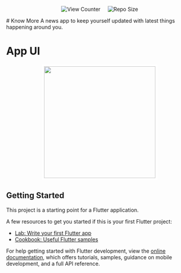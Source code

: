 <div align = center>

![View Counter](https://komarev.com/ghpvc/?username=flutter_news_app&label=View%20Counter&color=red&style=flat) &nbsp; &nbsp; ![Repo Size](https://img.shields.io/github/repo-size/AjCodez/flutter_news_app?color=blue)
  
</div>
# Know More
A news app to keep yourself updated with latest things happening around you.

# App UI

<p align="center">
  <img src="https://github.com/AjCodez/flutter_news_app/blob/master/Screenshots/know%20more.gif" width="300px" style="border-width:5px;border-style:solid;border-color:white;"/>
</p>

## Getting Started

This project is a starting point for a Flutter application.

A few resources to get you started if this is your first Flutter project:

- [Lab: Write your first Flutter app](https://docs.flutter.dev/get-started/codelab)
- [Cookbook: Useful Flutter samples](https://docs.flutter.dev/cookbook)

For help getting started with Flutter development, view the
[online documentation](https://docs.flutter.dev/), which offers tutorials,
samples, guidance on mobile development, and a full API reference.
